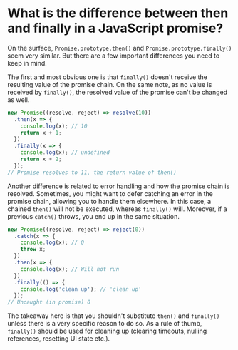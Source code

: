 # What is the difference between then and finally in a JavaScript promise?

On the surface, `Promise.prototype.then()` and `Promise.prototype.finally()` seem very similar. But there are a few important differences you need to keep in mind.

The first and most obvious one is that `finally()` doesn't receive the resulting value of the promise chain. On the same note, as no value is received by `finally()`, the resolved value of the promise can't be changed as well.

```js
new Promise((resolve, reject) => resolve(10))
  .then(x => {
    console.log(x); // 10
    return x + 1;
  })
  .finally(x => {
    console.log(x); // undefined
    return x + 2;
  });
// Promise resolves to 11, the return value of then()
```

Another difference is related to error handling and how the promise chain is resolved. Sometimes, you might want to defer catching an error in the promise chain, allowing you to handle them elsewhere. In this case, a chained `then()` will not be executed, whereas `finally()` will. Moreover, if a previous `catch()` throws, you end up in the same situation.

```js
new Promise((resolve, reject) => reject(0))
  .catch(x => {
    console.log(x); // 0
    throw x;
  })
  .then(x => {
    console.log(x); // Will not run
  })
  .finally(() => {
    console.log('clean up'); // 'clean up'
  });
// Uncaught (in promise) 0
```

The takeaway here is that you shouldn't substitute `then()` and `finally()` unless there is a very specific reason to do so. As a rule of thumb, `finally()` should be used for cleaning up (clearing timeouts, nulling references, resetting UI state etc.).
